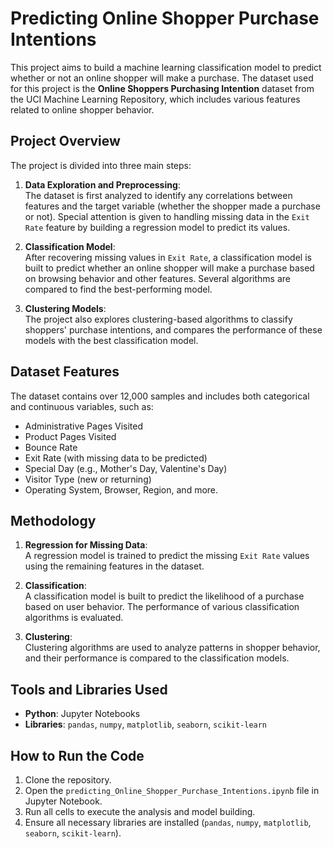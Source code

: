 # Predicting Online Shopper Purchase Intentions
This project aims to build a machine learning classification model to predict whether or not an online shopper will make a purchase. The dataset used for this project is the **Online Shoppers Purchasing Intention** dataset from the UCI Machine Learning Repository, which includes various features related to online shopper behavior.

## Project Overview

The project is divided into three main steps:
1. **Data Exploration and Preprocessing**:  
   The dataset is first analyzed to identify any correlations between features and the target variable (whether the shopper made a purchase or not). Special attention is given to handling missing data in the `Exit Rate` feature by building a regression model to predict its values.

2. **Classification Model**:  
   After recovering missing values in `Exit Rate`, a classification model is built to predict whether an online shopper will make a purchase based on browsing behavior and other features. Several algorithms are compared to find the best-performing model.

3. **Clustering Models**:  
   The project also explores clustering-based algorithms to classify shoppers' purchase intentions, and compares the performance of these models with the best classification model.

## Dataset Features

The dataset contains over 12,000 samples and includes both categorical and continuous variables, such as:
- Administrative Pages Visited
- Product Pages Visited
- Bounce Rate
- Exit Rate (with missing data to be predicted)
- Special Day (e.g., Mother's Day, Valentine's Day)
- Visitor Type (new or returning)
- Operating System, Browser, Region, and more.

## Methodology

1. **Regression for Missing Data**:  
   A regression model is trained to predict the missing `Exit Rate` values using the remaining features in the dataset.

2. **Classification**:  
   A classification model is built to predict the likelihood of a purchase based on user behavior. The performance of various classification algorithms is evaluated.

3. **Clustering**:  
   Clustering algorithms are used to analyze patterns in shopper behavior, and their performance is compared to the classification models.

## Tools and Libraries Used
- **Python**: Jupyter Notebooks
- **Libraries**: `pandas`, `numpy`, `matplotlib`, `seaborn`, `scikit-learn`

## How to Run the Code
1. Clone the repository.
2. Open the `predicting_Online_Shopper_Purchase_Intentions.ipynb` file in Jupyter Notebook.
3. Run all cells to execute the analysis and model building.
4. Ensure all necessary libraries are installed (`pandas`, `numpy`, `matplotlib`, `seaborn`, `scikit-learn`).
